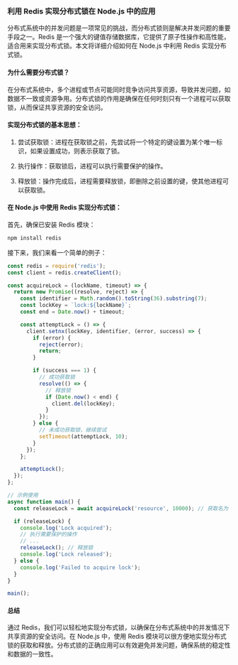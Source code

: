 ### **利用 Redis 实现分布式锁在 Node.js 中的应用**

分布式系统中的并发问题是一项常见的挑战，而分布式锁则是解决并发问题的重要手段之一。Redis 是一个强大的键值存储数据库，它提供了原子性操作和高性能，适合用来实现分布式锁。本文将详细介绍如何在 Node.js 中利用 Redis 实现分布式锁。

#### **为什么需要分布式锁？**

在分布式系统中，多个进程或节点可能同时竞争访问共享资源，导致并发问题，如数据不一致或资源争用。分布式锁的作用是确保在任何时刻只有一个进程可以获取锁，从而保证共享资源的安全访问。

#### **实现分布式锁的基本思想：**

1. 尝试获取锁：进程在获取锁之前，先尝试将一个特定的键设置为某个唯一标识，如果设置成功，则表示获取了锁。

2. 执行操作：获取锁后，进程可以执行需要保护的操作。

3. 释放锁：操作完成后，进程需要释放锁，即删除之前设置的键，使其他进程可以获取锁。

#### **在 Node.js 中使用 Redis 实现分布式锁：**

首先，确保已安装 Redis 模块：

```bash
npm install redis
```

接下来，我们来看一个简单的例子：

```javascript
const redis = require('redis');
const client = redis.createClient();

const acquireLock = (lockName, timeout) => {
  return new Promise((resolve, reject) => {
    const identifier = Math.random().toString(36).substring(7);
    const lockKey = `lock:${lockName}`;
    const end = Date.now() + timeout;

    const attemptLock = () => {
      client.setnx(lockKey, identifier, (error, success) => {
        if (error) {
          reject(error);
          return;
        }

        if (success === 1) {
          // 成功获取锁
          resolve(() => {
            // 释放锁
            if (Date.now() < end) {
              client.del(lockKey);
            }
          });
        } else {
          // 未成功获取锁，继续尝试
          setTimeout(attemptLock, 10);
        }
      });
    };

    attemptLock();
  });
};

// 示例使用
async function main() {
  const releaseLock = await acquireLock('resource', 10000); // 获取名为 'resource' 的锁，锁定时间 10 秒

  if (releaseLock) {
    console.log('Lock acquired');
    // 执行需要保护的操作
    // ...
    releaseLock(); // 释放锁
    console.log('Lock released');
  } else {
    console.log('Failed to acquire lock');
  }
}

main();
```

#### **总结**

通过 Redis，我们可以轻松地实现分布式锁，以确保在分布式系统中的并发情况下共享资源的安全访问。在 Node.js 中，使用 Redis 模块可以很方便地实现分布式锁的获取和释放。分布式锁的正确应用可以有效避免并发问题，确保系统的稳定性和数据的一致性。